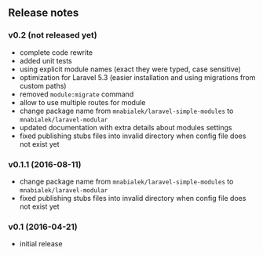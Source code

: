 ## Release notes

### v0.2 (not released yet)

- complete code rewrite
- added unit tests
- using explicit module names (exact they were typed, case sensitive)
- optimization for Laravel 5.3 (easier installation and using migrations from custom paths)
- removed `module:migrate` command
- allow to use multiple routes for module
- change package name from `mnabialek/laravel-simple-modules` to `mnabialek/laravel-modular`
- updated documentation with extra details about modules settings
- fixed publishing stubs files into invalid directory when config file does not exist yet

### v0.1.1 (2016-08-11)

- change package name from `mnabialek/laravel-simple-modules` to `mnabialek/laravel-modular`
- fixed publishing stubs files into invalid directory when config file does not exist yet

### v0.1 (2016-04-21)

- initial release
 
